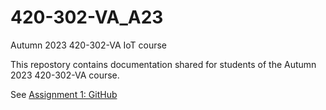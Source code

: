 # 420-302-VA_A23
Autumn 2023 420-302-VA IoT course

This repostory contains documentation shared for students of the Autumn 2023 420-302-VA course.

See [Assignment 1: GitHub](IoT_GitHub_Assignment.md)

